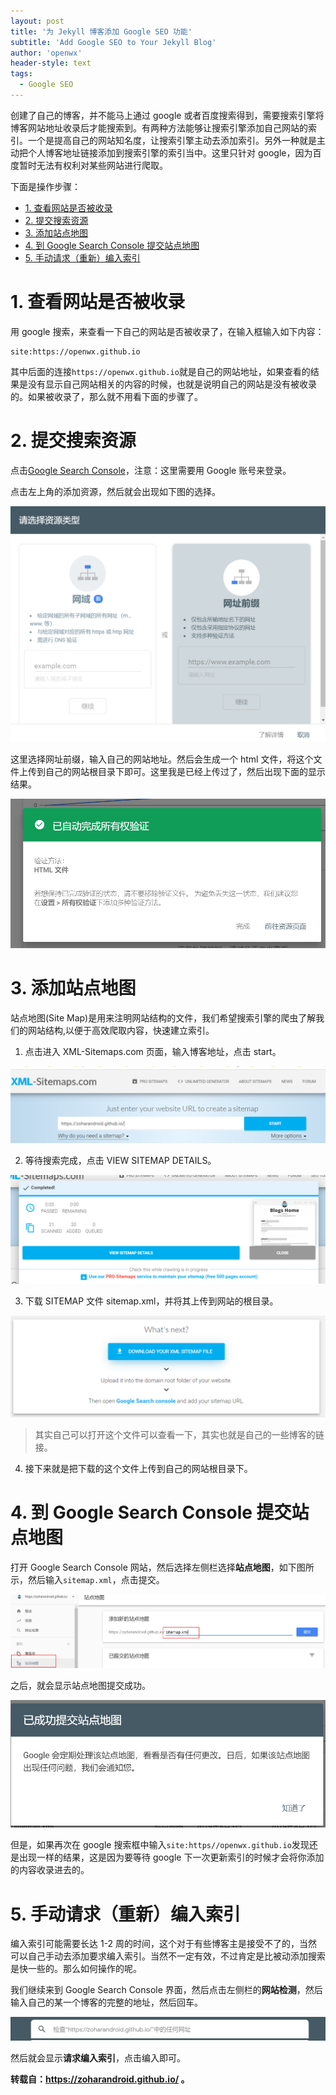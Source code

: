 ```yaml
---
layout: post
title: '为 Jekyll 博客添加 Google SEO 功能'
subtitle: 'Add Google SEO to Your Jekyll Blog'
author: 'openwx'
header-style: text
tags:
  - Google SEO
---
```


创建了自己的博客，并不能马上通过 google 或者百度搜索得到，需要搜索引擎将博客网站地址收录后才能搜索到。有两种方法能够让搜索引擎添加自己网站的索引。一个是提高自己的网站知名度，让搜索引擎主动去添加索引。另外一种就是主动把个人博客地址链接添加到搜索引擎的索引当中。这里只针对 google，因为百度暂时无法有权利对某些网站进行爬取。

下面是操作步骤：

<!-- TOC -->

- [1. 查看网站是否被收录](#1-查看网站是否被收录)
- [2. 提交搜索资源](#2-提交搜索资源)
- [3. 添加站点地图](#3-添加站点地图)
- [4. 到 Google Search Console 提交站点地图](#4-到google-search-console提交站点地图)
- [5. 手动请求（重新）编入索引](#5-手动请求重新编入索引)

<!-- /TOC -->

# 1. 查看网站是否被收录

用 google 搜索，来查看一下自己的网站是否被收录了，在输入框输入如下内容：

```
site:https://openwx.github.io
```

其中后面的连接`https://openwx.github.io`就是自己的网站地址，如果查看的结果是没有显示自己网站相关的内容的时候，也就是说明自己的网站是没有被收录的。如果被收录了，那么就不用看下面的步骤了。

# 2. 提交搜索资源

点击[Google Search Console](https://search.google.com/search-console?hl=zh)，注意：这里需要用 Google 账号来登录。

点击左上角的添加资源，然后就会出现如下图的选择。

![](/img/in-post/2022-09-26-Jekyll-SEO/%E7%BD%91%E7%AB%99%E8%B5%84%E6%BA%90%E9%80%89%E6%8B%A9.png)

这里选择网址前缀，输入自己的网站地址。然后会生成一个 html 文件，将这个文件上传到自己的网站根目录下即可。这里我是已经上传过了，然后出现下面的显示结果。

![](/img/in-post/2022-09-26-Jekyll-SEO/%E5%AE%8C%E6%88%90%E4%B8%8A%E4%BC%A0.png)

# 3. 添加站点地图

站点地图(Site Map)是用来注明网站结构的文件，我们希望搜索引擎的爬虫了解我们的网站结构,以便于高效爬取内容，快速建立索引。

1. 点击进入 XML-Sitemaps.com 页面，输入博客地址，点击 start。

![](/img/in-post/2022-09-26-Jekyll-SEO/%E7%BD%91%E7%AB%99%E5%9C%B0%E5%9B%BE.png)

2. 等待搜索完成，点击 VIEW SITEMAP DETAILS。

![](/img/in-post/2022-09-26-Jekyll-SEO/%E7%BD%91%E7%AB%99%E5%9C%B0%E5%9B%BE%E5%AE%8C%E6%88%90.png)

3. 下载 SITEMAP 文件 sitemap.xml，并将其上传到网站的根目录。

![](/img/in-post/2022-09-26-Jekyll-SEO/%E4%B8%8B%E8%BD%BD%E7%BD%91%E7%AB%99%E5%9C%B0%E5%9B%BE.png)

> 其实自己可以打开这个文件可以查看一下，其实也就是自己的一些博客的链接。

4. 接下来就是把下载的这个文件上传到自己的网站根目录下。

# 4. 到 Google Search Console 提交站点地图

打开 Google Search Console 网站，然后选择左侧栏选择**站点地图**，如下图所示，然后输入`sitemap.xml`，点击提交。

![](/img/in-post/2022-09-26-Jekyll-SEO/%E6%8F%90%E4%BA%A4%E7%AB%99%E7%82%B9%E5%9C%B0%E5%9B%BE.png)

之后，就会显示站点地图提交成功。

![](/img/in-post/2022-09-26-Jekyll-SEO/%E6%8F%90%E4%BA%A4%E7%AB%99%E7%82%B9%E5%9C%B0%E5%9B%BE%E6%88%90%E5%8A%9F.png)

但是，如果再次在 google 搜索框中输入`site:https//openwx.github.io`发现还是出现一样的结果，这是因为要等待 google 下一次更新索引的时候才会将你添加的内容收录进去的。

# 5. 手动请求（重新）编入索引

编入索引可能需要长达 1-2 周的时间，这个对于有些博客主是接受不了的，当然可以自己手动去添加要求编入索引。当然不一定有效，不过肯定是比被动添加搜索是快一些的。那么如何操作的呢。

我们继续来到 Google Search Console 界面，然后点击左侧栏的**网站检测**，然后输入自己的某一个博客的完整的地址，然后回车。

![](/img/in-post/2022-09-26-Jekyll-SEO/%E7%BD%91%E7%AB%99%E6%A3%80%E6%B5%8B1.png)

然后就会显示**请求编入索引**，点击编入即可。

**转载自：https://zoharandroid.github.io/ 。**
